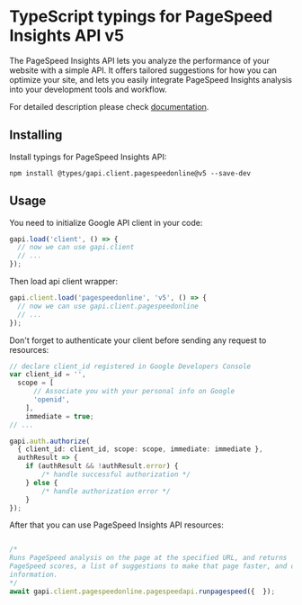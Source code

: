 # TypeScript typings for PageSpeed Insights API v5

The PageSpeed Insights API lets you analyze the performance of your website with a simple API.  It offers tailored suggestions for how you can optimize your site, and lets you easily integrate PageSpeed Insights analysis into your development tools and workflow.

For detailed description please check [documentation](https://developers.google.com/speed/docs/insights/v5/about).

## Installing

Install typings for PageSpeed Insights API:

```
npm install @types/gapi.client.pagespeedonline@v5 --save-dev
```

## Usage

You need to initialize Google API client in your code:

```typescript
gapi.load('client', () => {
  // now we can use gapi.client
  // ...
});
```

Then load api client wrapper:

```typescript
gapi.client.load('pagespeedonline', 'v5', () => {
  // now we can use gapi.client.pagespeedonline
  // ...
});
```

Don't forget to authenticate your client before sending any request to resources:

```typescript
// declare client_id registered in Google Developers Console
var client_id = '',
  scope = [ 
      // Associate you with your personal info on Google
      'openid',
    ],
    immediate = true;
// ...

gapi.auth.authorize(
  { client_id: client_id, scope: scope, immediate: immediate },
  authResult => {
    if (authResult && !authResult.error) {
        /* handle successful authorization */
    } else {
        /* handle authorization error */
    }
});
```

After that you can use PageSpeed Insights API resources:

```typescript

/*
Runs PageSpeed analysis on the page at the specified URL, and returns
PageSpeed scores, a list of suggestions to make that page faster, and other
information.
*/
await gapi.client.pagespeedonline.pagespeedapi.runpagespeed({  });
```
